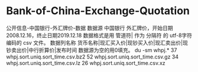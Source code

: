 # Bank-of-China-Exchange-Quotation
公开信息-中国银行-外汇牌价-数据
数据源 中国银行 外汇牌价，开始日期2008.12.16，终止日期2019.12.18
数据格式是用 管道符| 作为 分隔符 的 utf-8字符编码的 csv 文件。
数据列名称 货币名称|现汇买入价|现钞买入价|现汇卖出价|现钞卖出价|中行折算价|发布时间
数据源为空的用0填充。 
du -sm whpj.*
37      whpj.sort.uniq.sort_time.csv.bz2
52      whpj.sort.uniq.sort_time.csv.gz
34      whpj.sort.uniq.sort_time.csv.lz
26      whpj.sort.uniq.sort_time.csv.xz
